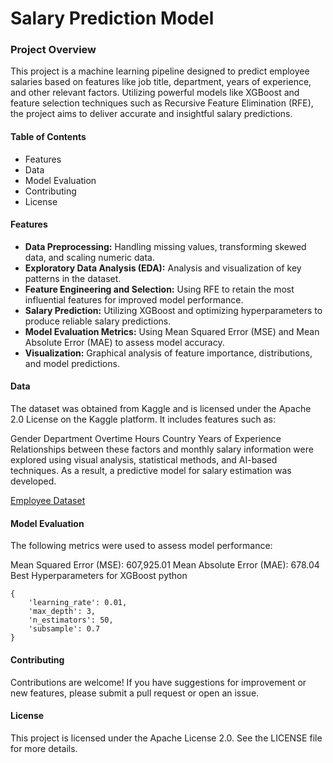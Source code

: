 # Salary Prediction Model

### Project Overview
<p>This project is a machine learning pipeline designed to predict employee salaries based on features like job title, department, years of experience, and other relevant factors. Utilizing powerful models like XGBoost and feature selection techniques such as Recursive Feature Elimination (RFE), the project aims to deliver accurate and insightful salary predictions.</p>

#### Table of Contents
+ Features
+ Data
+ Model Evaluation
+ Contributing
+ License
#### Features
+ **Data Preprocessing:** Handling missing values, transforming skewed data, and scaling numeric data.
+ **Exploratory Data Analysis (EDA):** Analysis and visualization of key patterns in the dataset.
+ **Feature Engineering and Selection:** Using RFE to retain the most influential features for improved model performance.
+ **Salary Prediction:** Utilizing XGBoost and optimizing hyperparameters to produce reliable salary predictions.
+ **Model Evaluation Metrics:** Using Mean Squared Error (MSE) and Mean Absolute Error (MAE) to assess model accuracy.
+ **Visualization:** Graphical analysis of feature importance, distributions, and model predictions.
#### Data
The dataset was obtained from Kaggle and is licensed under the Apache 2.0 License on the Kaggle platform. It includes features such as:

Gender
Department
Overtime Hours
Country
Years of Experience
Relationships between these factors and monthly salary information were explored using visual analysis, statistical methods, and AI-based techniques. As a result, a predictive model for salary estimation was developed.

[Employee Dataset](https://www.kaggle.com/datasets/abdallahwagih/company-employees/data)

#### Model Evaluation
The following metrics were used to assess model performance:

Mean Squared Error (MSE): 607,925.01
Mean Absolute Error (MAE): 678.04
Best Hyperparameters for XGBoost
python
```
{
    'learning_rate': 0.01,
    'max_depth': 3,
    'n_estimators': 50,
    'subsample': 0.7
}
```

#### Contributing
Contributions are welcome! If you have suggestions for improvement or new features, please submit a pull request or open an issue.

#### License
This project is licensed under the Apache License 2.0. See the LICENSE file for more details.






